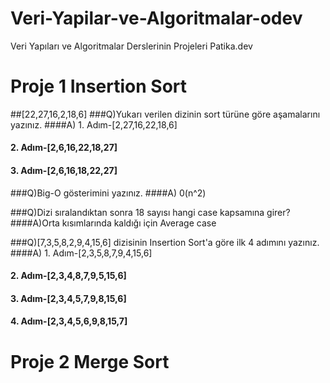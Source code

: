 # Veri-Yapilar-ve-Algoritmalar-odev
Veri Yapıları ve Algoritmalar Derslerinin Projeleri Patika.dev

# Proje 1 Insertion Sort

##[22,27,16,2,18,6]
###Q)Yukarı verilen dizinin sort türüne göre aşamalarını yazınız.
####A) 1. Adım-[2,27,16,22,18,6]
####   2. Adım-[2,6,16,22,18,27]
####   3. Adım-[2,6,16,18,22,27]
   
###Q)Big-O gösterimini yazınız.
####A) 0(n^2)

###Q)Dizi sıralandıktan sonra 18 sayısı hangi case kapsamına girer?
####A)Orta kısımlarında kaldığı için Average case

###Q)[7,3,5,8,2,9,4,15,6] dizisinin Insertion Sort'a göre ilk 4 adımını yazınız.
####A) 1. Adım-[2,3,5,8,7,9,4,15,6]
####   2. Adım-[2,3,4,8,7,9,5,15,6]
####   3. Adım-[2,3,4,5,7,9,8,15,6]
####   4. Adım-[2,3,4,5,6,9,8,15,7]

# Proje 2 Merge Sort
